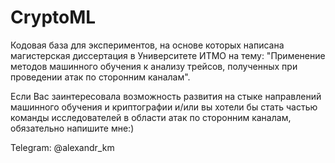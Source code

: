 # CryptoML
Кодовая база для экспериментов, на основе которых написана магистерская диссертация в Университете ИТМО на тему: "Применение методов машинного обучения к анализу трейсов, полученных при проведении атак по сторонним каналам". 



Если Ваc заинтересовала возможность развития на стыке направлений машинного обучения и криптографии и/или вы хотели бы стать частью команды исследователей в области атак по сторонним каналам, обязательно напишите мне:)

Telegram: @alexandr_km
